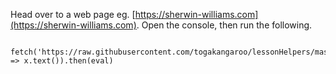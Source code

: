 Head over to a web page eg. [https://sherwin-williams.com](https://sherwin-williams.com). Open the console, then run the following.

     fetch('https://raw.githubusercontent.com/togakangaroo/lessonHelpers/master/javascript/tulaneJsUiLesson.js').then(x => x.text()).then(eval)

